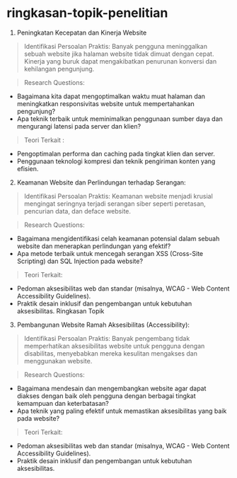 # ringkasan-topik-penelitian

1. Peningkatan Kecepatan dan Kinerja Website
 > Identifikasi Persoalan Praktis: 
   Banyak pengguna meninggalkan sebuah website jika halaman website tidak 
   dimuat dengan cepat. Kinerja yang buruk dapat mengakibatkan penurunan 
   konversi dan kehilangan pengunjung.

 > Research Questions:
   - Bagaimana kita dapat mengoptimalkan waktu muat halaman dan 
     meningkatkan responsivitas website untuk mempertahankan pengunjung?
   - Apa teknik terbaik untuk meminimalkan penggunaan sumber daya dan 
     mengurangi latensi pada server dan klien?

 > Teori Terkait :
   - Pengoptimalan performa dan caching pada tingkat klien dan server.
   - Penggunaan teknologi kompresi dan teknik pengiriman konten yang 
     efisien.

2. Keamanan Website dan Perlindungan terhadap Serangan:
 > Identifikasi Persoalan Praktis:
   Keamanan website menjadi krusial mengingat seringnya terjadi serangan 
   siber seperti peretasan, pencurian data, dan deface website.

 > Research Questions:
   - Bagaimana mengidentifikasi celah keamanan potensial dalam sebuah 
     website dan menerapkan perlindungan yang efektif?
   - Apa metode terbaik untuk mencegah serangan XSS (Cross-Site Scripting) 
     dan SQL Injection pada website?

 > Teori Terkait:
   - Pedoman aksesibilitas web dan standar (misalnya, WCAG - Web Content 
     Accessibility Guidelines).
   - Praktik desain inklusif dan pengembangan untuk kebutuhan aksesibilitas.
     Ringkasan Topik

3. Pembangunan Website Ramah Aksesibilitas (Accessibility):
 > Identifikasi Persoalan Praktis:
   Banyak pengembang tidak memperhatikan aksesibilitas website untuk 
   pengguna dengan disabilitas, menyebabkan mereka kesulitan mengakses dan 
   menggunakan website.

 > Research Questions:
   - Bagaimana mendesain dan mengembangkan website agar dapat diakses 
     dengan baik oleh pengguna dengan berbagai tingkat kemampuan dan 
     keterbatasan?
   - Apa teknik yang paling efektif untuk memastikan aksesibilitas yang 
     baik pada website?

 > Teori Terkait:
   - Pedoman aksesibilitas web dan standar (misalnya, WCAG - Web Content 
     Accessibility Guidelines).
   - Praktik desain inklusif dan pengembangan untuk kebutuhan aksesibilitas.
     

